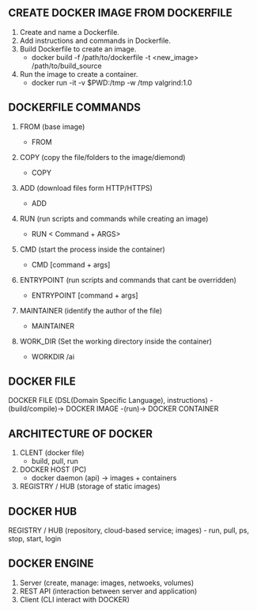 ## CREATE DOCKER IMAGE FROM DOCKERFILE

1. Create and name a Dockerfile.
2. Add instructions and commands in Dockerfile.
3. Build Dockerfile to create an image.
	- docker build -f /path/to/dockerfile -t <new_image> /path/to/build_source 
4. Run the image to create a container.
	- docker run -it -v $PWD:/tmp -w /tmp valgrind:1.0


## DOCKERFILE COMMANDS

1. FROM (base image)
	- FROM <ImageName>

2. COPY (copy the file/folders to the image/diemond)
	- COPY <Source> <Destination> 

3. ADD (download files form HTTP/HTTPS)
	- ADD <URL> 

4. RUN (run scripts and commands while creating an image)
	- RUN < Command + ARGS>

5. CMD (start the process inside the container)
	- CMD [command + args]

6. ENTRYPOINT (run scripts and commands that cant be overridden)
	- ENTRYPOINT [command + args]

7. MAINTAINER (identify the author of the file)
	- MAINTAINER <NAME>

8. WORK_DIR (Set the working directory inside the container)
	- WORKDIR /ai


## DOCKER FILE
DOCKER FILE (DSL(Domain Specific Language), instructions) -(build/compile)-> DOCKER IMAGE -(run)-> DOCKER CONTAINER


## ARCHITECTURE OF DOCKER

1. CLENT (docker file)
	- build, pull, run
2. DOCKER HOST (PC)
	- docker daemon (api) -> images + containers
3. REGISTRY / HUB (storage of static images)


## DOCKER HUB
REGISTRY / HUB (repository, cloud-based service; images)
	- run, pull, ps, stop, start, login


 ## DOCKER ENGINE
 1. Server (create, manage: images, netwoeks, volumes)
 2. REST API (interaction between server and application)
 3. Client (CLI interact with DOCKER)
  
   	
